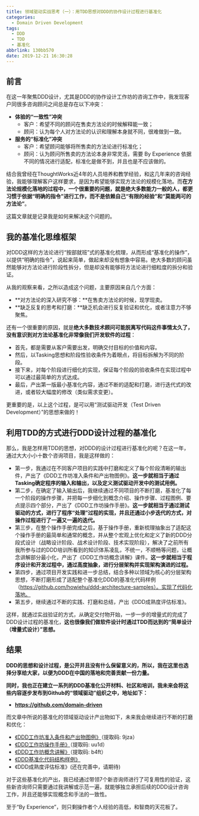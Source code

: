 ```yaml
---
title: 领域驱动实战思考（一）：用TDD思想对DDD的协作设计过程进行基准化
categories:
  - Domain Driven Development
tags:
  - DDD
  - TDD
  - 基准化
abbrlink: 130bb570
date: 2019-12-21 16:30:28
---
```


## 前言

在这一年聚焦DDD设计，尤其是DDD的协作设计工作坊的咨询工作中，我发现客户同很多咨询顾问之间总是存在以下冲突：

- **体验的“一致性”冲突**
  - 客户：希望不同的顾问在售卖方法论的时候解释能一致；
  - 顾问：认为每个人对方法论的认识和理解本身就不同，很难做到一致。
- **服务的“标准化”冲突**
  - 客户：希望顾问能够将所售卖的方法论进行标准化；
  - 顾问：认为顾问所售卖的方法论本身非常灵活，需要 By Experience 依据不同的情况进行适配，标准化是做不到，并且也是不应该做的。

结合我曾经在ThoughtWorks近4年的人员培养和教学经验，和这几年来的咨询经验，我能够理解客户这样要求，是因为希望能够实现方法论的规模化落地。而**在方法论规模化落地的过程中，一个很重要的问题，就是绝大多数能力一般的人，都更习惯于依据“明确的指令”进行工作，而不是依赖自己“有限的经验”和“莫能两可的方法论”**。

这篇文章就是记录我是如何来解决这个问题的。

<!-- more -->

## 我的基准化思维框架

对DDD这样的方法论进行“按部就班”式的基准化梳理，从而形成“基准化的操作”，以提供“明确的指令”，说起来简单，做起来却没有想象中容易。绝大多数的顾问虽然能够对方法论进行阶段性拆分，但是却没有能够将方法论进行细粒度的拆分和验证。

从我的观察来看，之所以造成这个问题，主要原因来自几个方面：

- **对方法论的深入研究不够：**在售卖方法论的时候，现学现卖。
- **缺乏反复的思考和打磨：**缺乏机会进行反复验证和优化，或者注意力不够聚焦。

还有一个很重要的原因，就是**绝大多数技术顾问可能脱离写代码这件事情太久了，没有意识到对方法论基准化非常像我们开发软件的过程**：

- 首先，都是需要从客户需要出发，明确交付目标的价值和内容。
- 然后，以Tasking思想和阶段性验收条件为着眼点，将目标拆解为不同的阶段。
- 接下来，对每个阶段进行细化的实现，保证每个阶段的验收条件在实现过程中可以通过最简单的方式达成。
- 最后，产出第一版最小基准化内容，通过不断的适配和打磨，进行迭代式的改进，或者较大幅度的修改（类似需求变更）。

更重要的是，以上这个过程，是可以用“测试驱动开发（Test Driven Development）”的思想来做的！

## 利用TDD的方式进行DDD设计过程的基准化

那么，我是怎样用TDD的思想，对DDD的设计过程进行基准化的呢？在这一年，通过大大小小十数个咨询项目，我是这样做的：

* 第一步，我通过在不同客户项目的实践中打磨和定义了每个阶段清晰的输出件，产出了《DDD工作坊准入条件和产出物图例》。**这一步就相当于通过Tasking确定程序的输入和输出，以及定义测试驱动开发中的测试用例。**
* 第二步，在确定了输入输出后，我继续通过不同项目的不断打磨，基准化了每一个阶段的操作步骤，并把每一步细化到概念介绍、操作步骤、过程图例、要点提示四个部分，产出了《DDD工作坊操作手册》。**这一步就相当于通过测试驱动的方式，进行了程序“处理”过程的实现，并且还通过小步迭代的方式，对操作过程进行了一遍又一遍的迭代。**
* 第三步，在整个操作手册完成之后，基于操作手册，重新梳理抽象出了适配这个操作手册的最简单和通常的概念，并从整个宏观上优化和定义了新的DDD分段式设计（战略设计阶段、战术设计阶段、技术实现阶段），解决了之前所有我所参与过的DDD培训所看到的知识体系凌乱，不统一，不顺畅等问题，让概念讲解部分最小化，产出了《DDD工作坊概念讲解》课件。**这一步就相当于程序设计和开发过程中，通过高度抽象，进行分层架构并实现架构演进的过程。**
* 第四步，通过项目开发实践和进一步总结，结合多种以领域为核心的分层架构思想，不断打磨形成了适配整个基准化DDD的基准化代码样例（https://github.com/howiehu/ddd-architecture-samples）。实现了代码化落地。
* 第五步，继续通过不断的实践、打磨和总结，产出《DDD成熟度评估标准》。

这样，就通过实战验证的方式，从确定交付物开始，一步一步的增量式的完成了DDD设计过程的基准化，**这也很像我们做软件设计时通过TDD而达到的“简单设计（增量式设计）”思想。**

## 结果

**DDD的思想和设计过程，是公开并且没有什么保留意义的，所以，我在这里也选择分享给大家，以便为DDD在中国的落地和完善贡献一份力量。**

**同时，我也正在建立一系列的DDD基准化公开材料、社区和培训，我未来会将这些内容逐步发布到Github的“领域驱动”组织之中，地址如下：**

- **https://github.com/domain-driven**

而文章中所说的基准化的领域驱动设计产出物如下，未来我会继续进行不断的打磨和优化：

- [《DDD工作坊准入条件和产出物图例》](https://pan.baidu.com/s/10eVNdJ0kN5dPZX1On7V5bg)（提取码: 9jza）
- [《DDD工作坊操作手册》](https://pan.baidu.com/s/16zP-QFuljJqQeE4PWovG4g)（提取码: uu1d）
- [《DDD工作坊概念讲解》](https://pan.baidu.com/s/1PnXfqr1RsGG-z9QXTGY4Uw)（提取码: b4ft）
- [《DDD基准化代码结构样例》](https://github.com/howiehu/ddd-architecture-samples)
- 《DDD成熟度评估标准》(还在完善中，请期待)

对于这些基准化的产出，我已经通过带领7个新咨询师进行了可复用性的验证，这些新咨询师只需要通过我讲解或示范一遍，就能够独立承担后续的DDD设计咨询工作，并且还能够实现概念和手法的一致性。

至于“By Experience”，则只剩操作者个人经验的高低，和智商的天花板了。